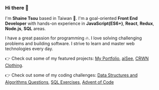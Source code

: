 ### Hi there 👋

I'm __Shaine Tsou__ based in Taiwan 🚀.
I'm a goal-oriented __Front End Developer__ with hands-on experience in __JavaScript(ES6+)__, __React__, __Redux__, __Node.js__, __SQL__ areas.

I have a great passion for programming 🔥. I love solving challenging problems and building software. I strive to learn and master web technologies every day.

👉 Check out some of my featured projects: [My Portfolio](https://www.shainetsou.space), [aiSee](https://shainetsou.github.io/aisee/), [CRWN Clothing](https://crwn-st-live.herokuapp.com/).

👉 Check out some of my coding challenges: [Data Structures and Algorithms Questions](https://github.com/ShaineTsou/ds-and-algo-js), [SQL Exercises](https://github.com/ShaineTsou/sql-exercises), [Advent of Code](https://github.com/ShaineTsou/advent-of-code)
